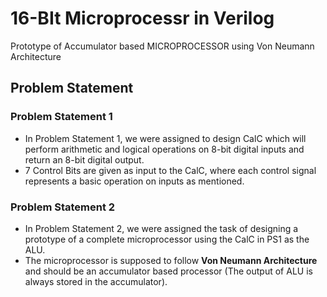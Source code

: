# 16-BIt Microprocessr in Verilog

Prototype of Accumulator based MICROPROCESSOR using Von Neumann Architecture

## Problem Statement
### Problem Statement 1
- In Problem Statement 1, we were assigned to design CalC which will perform arithmetic and logical operations on 8-bit digital inputs and return an 8-bit digital output.
- 7 Control Bits are given as input to the CalC, where each control signal represents a basic operation on inputs as mentioned.

### Problem Statement 2
- In Problem Statement 2, we were assigned the task of designing a prototype of a complete microprocessor using the CalC in PS1 as the ALU.
- The microprocessor is supposed to follow **Von Neumann Architecture** and should be an accumulator based processor (The output of ALU is always stored in the accumulator).


